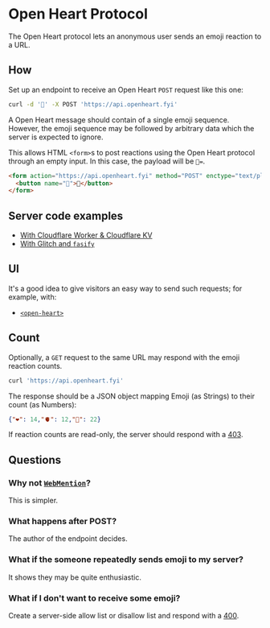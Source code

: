 # Open Heart Protocol

The Open Heart protocol lets an anonymous user sends an emoji reaction to a URL.

<div class="reactions">
<open-heart href="https://api.openheart.fyi" emoji="❤️"></open-heart>
<open-heart href="https://api.openheart.fyi" emoji="🫀"></open-heart>
<open-heart href="https://api.openheart.fyi" emoji="🥨"></open-heart>
</div>

## How

Set up an endpoint to receive an Open Heart `POST` request like this one:

```bash
curl -d '🥨' -X POST 'https://api.openheart.fyi'
```

A Open Heart message should contain of a single emoji sequence. However, the emoji sequence may be followed by arbitrary data which the server is expected to ignore. 

This allows HTML `<form>`s to post reactions using the Open Heart protocol through an empty input. In this case, the payload will be `🥨=`.

```html
<form action="https://api.openheart.fyi" method="POST" enctype="text/plain">
  <button name="🥨">🥨</button>
</form>
```

## Server code examples

- [With Cloudflare Worker & Cloudflare KV](https://gist.github.com/muan/388430d0ed03c55662e72bb98ff28f03)
- [With Glitch and `fasify`](https://glitch.com/edit/#!/open-heart-server-demo)

## UI

It's a good idea to give visitors an easy way to send such requests; for example, with:

- [`<open-heart>`](https://github.com/mochokidae/open-heart-element)

## Count

Optionally, a `GET` request to the same URL may respond with the emoji reaction counts.

```bash
curl 'https://api.openheart.fyi'
```

The response should be a JSON object mapping Emoji (as Strings) to their count (as Numbers):

```json
{"❤️": 14,"🫀": 12,"🥨": 22}
```

If reaction counts are read-only, the server should respond with a [403](https://http.cat/403).

## Questions

### Why not [`WebMention`](https://webmention.rocks/)?

This is simpler.

### What happens after POST?

The author of the endpoint decides.

### What if the someone repeatedly sends emoji to my server?

It shows they may be quite enthusiastic.

### What if I don't want to receive some emoji?

Create a server-side allow list or disallow list and respond with a [400](https://http.cat/400).
